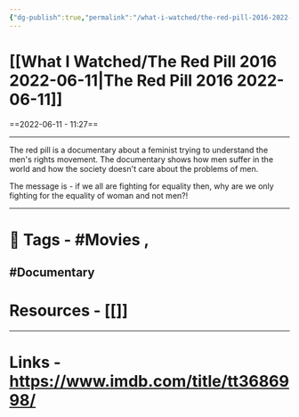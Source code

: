 ```yaml
---
{"dg-publish":true,"permalink":"/what-i-watched/the-red-pill-2016-2022-06-11/","dgPassFrontmatter":true,"noteIcon":"1","created":"2023-11-14T21:08:39.604+05:30","updated":"2023-12-12T23:36:19.298+05:30"}
---
```


# [[What I Watched/The Red Pill 2016 2022-06-11\|The Red Pill 2016 2022-06-11]]
==2022-06-11 - 11:27==

---
The red pill is a documentary about a feminist trying to understand the men's rights movement.
The documentary shows how men suffer in the world and how the society doesn't care about the problems of men.

The message is - if we all are fighting for equality then, why are we only fighting for the equality of woman and not men?!



---
# 🧶 Tags - #Movies , 
#Documentary
---
# Resources - [[]]
---
# Links - https://www.imdb.com/title/tt3686998/